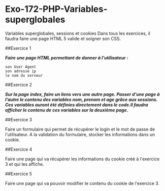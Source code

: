# Exo-172-PHP-Variables-superglobales

Variables superglobales, sessions et cookies Dans tous les exercices, il faudra faire une page HTML 5 valide et soigner son CSS. 

##Exercice 1 

***Faire une page HTML permettant de donner à l'utilisateur :***

    son User Agent
    son adresse ip
    le nom du serveur


##Exercice 2 

***Sur la page index, faire un liens vers une autre page. Passer d'une page à l'autre le contenu des variables nom, prenom 
et age grâce aux sessions. Ces variables auront été définies directement dans le code.Il faudra afficher le contenu de 
ces variables sur la deuxième page.***


##Exercice 3 

Faire un formulaire qui permet de récupérer le login et le mot de passe de l'utilisateur. A la validation du formulaire, stocker les informations dans un cookie.


##Exercice 4 

Faire une page qui va récupérer les informations du cookie créé à l'exercice 3 et qui les affiche.


##Exercice 5 

Faire une page qui va pouvoir modifier le contenu du cookie de l'exercice 3.
